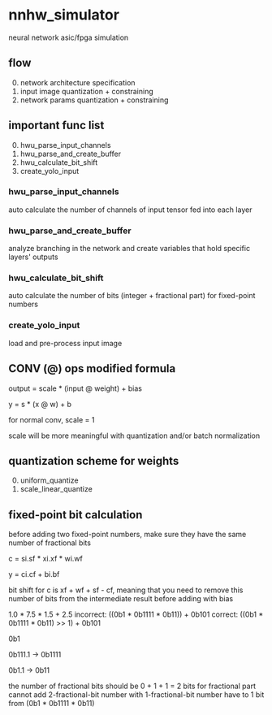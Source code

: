# nnhw_simulator
 neural network asic/fpga simulation

## flow
0. network architecture specification
1. input image quantization + constraining
2. network params quantization + constraining

## important func list
0. hwu_parse_input_channels
1. hwu_parse_and_create_buffer
2. hwu_calculate_bit_shift
3. create_yolo_input

### hwu_parse_input_channels
auto calculate the number of channels of input tensor fed into each layer

### hwu_parse_and_create_buffer
analyze branching in the network and create variables that hold specific layers' outputs

### hwu_calculate_bit_shift
auto calculate the number of bits (integer + fractional part) for fixed-point numbers

### create_yolo_input
load and pre-process input image

## CONV (@) ops modified formula

output = scale * (input @ weight) + bias

y = s * (x @ w) + b

for normal conv, scale = 1

scale will be more meaningful with quantization and/or batch normalization

## quantization scheme for weights
0. uniform_quantize
1. scale_linear_quantize

## fixed-point bit calculation

before adding two fixed-point numbers, make sure they have the same number of fractional bits

c = si.sf * xi.xf * wi.wf

y = ci.cf + bi.bf

bit shift for c is xf + wf + sf - cf, meaning that you need to remove this number of bits
from the intermediate result before adding with bias

1.0 * 7.5 * 1.5 + 2.5
incorrect: ((0b1 * 0b1111 * 0b11)) + 0b101
correct: ((0b1 * 0b1111 * 0b11) >> 1) + 0b101

0b1

0b111.1 -> 0b1111

0b1.1 -> 0b11

the number of fractional bits should be 0 + 1 + 1 = 2 bits for fractional part
cannot add 2-fractional-bit number with 1-fractional-bit number
have to 1 bit from (0b1 * 0b1111 * 0b11)